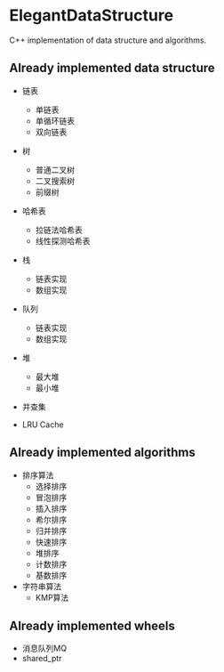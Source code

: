 # ElegantDataStructure
 C++ implementation of data structure and algorithms.

## Already implemented data structure

- 链表
  - 单链表
  - 单循环链表
  - 双向链表
- 树
  - 普通二叉树
  - 二叉搜索树
  - 前缀树

- 哈希表
  - 拉链法哈希表
  - 线性探测哈希表
- 栈
  - 链表实现
  - 数组实现
- 队列
  - 链表实现
  - 数组实现 
- 堆
  - 最大堆
  - 最小堆
- 并查集
- LRU Cache

## Already implemented algorithms

- 排序算法
  - 选择排序
  - 冒泡排序
  - 插入排序
  - 希尔排序
  - 归并排序
  - 快速排序
  - 堆排序
  - 计数排序
  - 基数排序
- 字符串算法
  - KMP算法

## Already implemented wheels
- 消息队列MQ
- shared_ptr